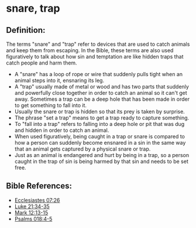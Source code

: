 # snare, trap #

## Definition: ##

The terms "snare" and "trap" refer to devices that are used to catch animals and keep them from escaping. In the Bible, these terms are also used figuratively to talk about how sin and temptation are like hidden traps that catch people and harm them.

* A "snare" has a loop of rope or wire that suddenly pulls tight when an animal steps into it, ensnaring its leg.
* A "trap" usually made of metal or wood and has two parts that suddenly and powerfully close together in order to catch an animal so it can't get away. Sometimes a trap can be a deep hole that has been made in order to get something to fall into it.
* Usually the snare or trap is hidden so that its prey is taken by surprise. 
* The phrase "set a trap" means to get a trap ready to capture something.
* To "fall into a trap" refers to falling into a deep hole or pit that was dug and hidden in order to catch an animal.
* When used figuratively, being caught in a trap or snare is compared to how a person can suddenly become ensnared in a sin in the same way that an animal gets captured by a physical snare or trap.
* Just as an animal is endangered and hurt by being in a trap, so a person caught in the trap of sin is being harmed by that sin and needs to be set free.



## Bible References: ##

* [Ecclesiastes 07:26](en/tn/ecc/help/07/26)
* [Luke 21:34-35](en/tn/luk/help/21/34)
* [Mark 12:13-15](en/tn/mrk/help/12/13)
* [Psalms 018:4-5](en/tn/psa/help/18/04)